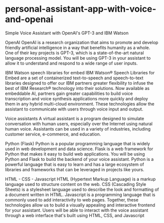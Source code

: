 # personal-assistant-app-with-voice-and-openai
Simple Voice Assistant with OpenAI's GPT-3 and IBM Watson


OpenAI
OpenAI is a research organization that aims to promote and develop friendly artificial intelligence in a way that benefits humanity as a whole. One of their key projects is GPT-3, which is a state-of-the-art natural language processing model. You will be using GPT-3 in your assistant to allow it to understand and respond to a wide range of user inputs.

IBM Watson speech libraries for embed
IBM Watson® Speech Libraries for Embed are a set of containerized text-to-speech and speech-to-text libraries designed to offer our IBM partners greater flexibility to infuse the best of IBM Research® technology into their solutions. Now available as embeddable AI, partners gain greater capabilities to build voice transcription and voice synthesis applications more quickly and deploy them in any hybrid multi-cloud environment. These technologies allow the assistant to communicate with users through voice input and output.

Voice assistants
A virtual assistant is a program designed to simulate conversation with human users, especially over the Internet using natural human voice. Assistants can be used in a variety of industries, including customer service, e-commerce, and education.

Python (Flask)
Python is a popular programming language that is widely used in web development and data science. Flask is a web framework for Python that makes it easy to build web applications. You will be using Python and Flask to build the backend of your voice assistant. Python is a powerful language that is easy to learn and has a large ecosystem of libraries and frameworks that can be leveraged in projects like yours.

HTML - CSS - Javascript
HTML (Hypertext Markup Language) is a markup language used to structure content on the web. CSS (Cascading Style Sheets) is a stylesheet language used to describe the look and formatting of a document written in HTML. Javascript is a programming language that is commonly used to add interactivity to web pages. Together, these technologies allow us to build a visually appealing and interactive frontend for your assistant. Users will be able to interact with the voice assistant through a web interface that's built using HTML, CSS, and Javascript
